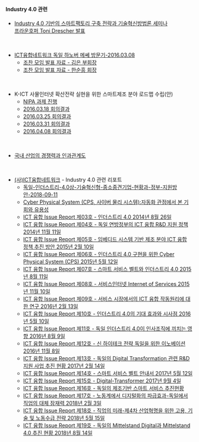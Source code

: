#### Industry 4.0 관련

- [Industry 4.0 기반의 스마트팩토리 구축 전략과 기술혁신방법론 세미나](2016.02.26.Industry4.0-G밸리.pdf)  
  [프라운호퍼 Toni Drescher 발표](20160726_Introduction%20I4.0_drh.pdf)
  
<br>

- [ICT융합네트워크 독일 하노버 메쎄 방문기-2016.03.08](2016.03.08.ICT%20융합네트워크-하노버%20메쎄%20방문기.pdf)
  - [조찬 모임 발표 자료 - 김은 부회장](조찬-발표자료-160308-김은.pdf)
  - [조찬 모임 발표 자료 - 한순흥 회장](조찬-발표자료-160308-한순흥-(김은-수정).pdf)
  
<br>  
  
- K-ICT 사물인터넷 확산전략 실현을 위한 스마트제조 분야 로드맵 수립(안)
  - [NIPA 과제 진행](NIPA%20과제%202016-3-18%20회의%20결과물%202016-03-25%20회의%20자료.pdf)   
  - [2016.03.18 회의결과](2016.03.18.스마트제조%20분야%20WG_회의록%20Updated%20by%20김은%20및%20한순흥.pdf)  
  - [2016.03.25 회의결과](2016.03.25.스마트제조%20분야%20WG_회의록.pdf)  
  - [2016.03.31 회의결과](제조혁신%20FGI%20회의록_20160331.pdf)
  - [2016.04.08 회의결과](2016.04.08.스마트제조%20분야%20WG_회의록.pdf)  
  
<br>

- [국내 산업의 경쟁력과 인과관계도](지식서비스_인과관계도-20160104.pptx)  

  
<br>

- [(사)ICT융합네트워크](http://kicon.org/) - Industry 4.0 관련 리포트
  - [독일-인더스트리-4.0상-기술혁신형-중소중견기업-현황과-정부-지원방안-2018-09-11](/INDUSTRY4/독일-인더스트리-4.0상-기술혁신형-중소중견기업-현황과-정부-지원방안-2018-09-11.pdf)  
  - [Cyber Physical System (CPS, 사이버 물리 시스템):자동화 관점에서 본 기회와 유용성](/INDUSTRY4/CPS-번역-VDI-문서-김은-완역본-2015-06-09.pdf)  
  - [ICT 융합 Issue Report 제03호 - 인더스트리 4.0 2014년 8월 26일](/INDUSTRY4/ICT-융합-Issue-Report-제3호-2014-08-26.pdf)   
  - [ICT 융합 Issue Report 제04호 - 독일 연방정부의 ICT 융합 R&D 지원 정책 2014년 11월 11일](/INDUSTRY4/ICT-융합-Issue-Report-제4호-2014-11-11.pdf)   
  - [ICT 융합 Issue Report 제05호 - 임베디드 시스템 기반 제조 분야 ICT 융합 정책 추진 방안 2015년 2월 10일](/INDUSTRY4/ICT-융합-Issue-Report-제5호-2015-02-10.pdf)  
  - [ICT 융합 Issue Report 제06호 - 인더스트리 4.0 구현을 위한 Cyber Physical System (CPS) 2015년 5월 12일](/INDUSTRY4/ICT-융합-Issue-Report-제6호-2015-05-12.pdf)  
  - [ICT 융합 Issue Report 제07호 - 스마트 서비스 벨트와 인더스트리 4.0 2015년 8월 11일](/INDUSTRY4/ICT-융합-Issue-Report-제7호-2015-08-11.pdf)  
  - [ICT 융합 Issue Report 제08호 - 서비스인터넷 Internet of Services 2015년 11월 10일](/INDUSTRY4/ICT-융합-Issue-Report-제8호-2015-11-10.pdf)  
  - [ICT 융합 Issue Report 제09호 - 서비스 시장에서의 ICT 융합 작동원리에 대한 연구 2016년 2월 13일](/INDUSTRY4/ICT-융합-Issue-Report-제9호-2016-02-13.pdf)  
  - [ICT 융합 Issue Report 제10호 - 인더스트리 4.0의 기대 효과와 시사점 2016년 5월 10일](/INDUSTRY4/ICT-융합-Issue-Report-제10호-2016-05-10.pdf)  
  - [ICT 융합 Issue Report 제11호 - 독일 인더스트리 4.0이 인사조직에 끼치는 영향 2016년 8월 9일](/INDUSTRY4/ICT-융합-Issue-Report-제11호-2016-08-09.pdf)  
  - [ICT 융합 Issue Report 제12호 - 신 하이테크 전략 독일을 위한 이노베이션 2016년 11월 8일](/INDUSTRY4/ICT-융합-Issue-Report-제12호-2016-11-08.pdf)  
  - [ICT 융합 Issue Report 제13호 - 독일의 Digital Transformation 관련 R&D 지원 사업 추진 현황 2017년 2월 14일](/INDUSTRY4/ICT-융합-Issue-Report-제-13호-2017-02-14.pdf)  
  - [ICT 융합 Issue Report 제14호 - 스마트 서비스 벨트 안내서 2017년 5월 12일](/INDUSTRY4/ICT-융합-Issue-Report-제14호-2017-05-12.pdf)  
  - [ICT 융합 Issue Report 제15호 - Digital-Transformer 2017년 9월 4일](/INDUSTRY4/ICT-융합-Issue-Report-제-15호-2017-09-04.pdf)   
  - [ICT 융합 Issue Report 제16호 - 독일의 제조기반 스마트 서비스 추진현황](/INDUSTRY4/ICT-융합-Issue-Report-제16호-2017-11-14.pdf)  
  - [ICT 융합 Issue Report 제17호 - 노동계에서 디지털화의 파급효과-독일에서 직업의 대체 잠재력 2018년 2월 3일](/INDUSTRY4/ICT-융합-Issue-Report-제17호-2018-2-3.pdf)  
  - [ICT 융합 Issue Report 제18호 - 직업의 미래-제4차 산업혁명을 위한 고용, 기술 및 노동수급 전략 2018년 5월 15일](/INDUSTRY4/ICT-융합-Issue-Report-제18호-2018-5-15.pdf)  
  - [ICT 융합 Issue Report 제19호 - 독일의 Mittelstand Digital과 Mittelstand 4.0 추진 현황 2018년 8월 14일](/INDUSTRY4/ICT-융합-Issue-Report-제19호-2018-8-14.pdf)  
  
  
  
  
  
  
  
 
  
